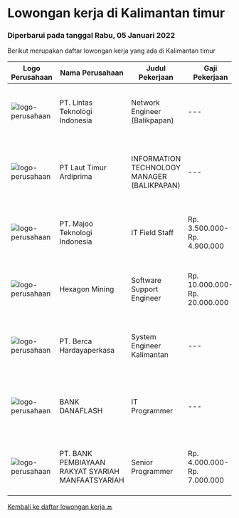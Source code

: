 
  # Lowongan kerja di Kalimantan timur

  ### Diperbarui pada tanggal Rabu, 05 Januari 2022

  Berikut merupakan daftar lowongan kerja yang ada di Kalimantan timur

  |Logo Perusahaan | Nama Perusahaan | Judul Pekerjaan | Gaji Pekerjaan | Lokasi | Deskripsi | Tanggal diunggah | Pranala |
  | -------------- | --------------- | --------------- | --------- | --------- | -------------- | ------- | ----------- |
  |![logo-perusahaan](https://image-service-cdn.seek.com.au/5c6ccdc29f4e281af508ecd56e5a2231541b9291/ee4dce1061f3f616224767ad58cb2fc751b8d2dc)|PT. Lintas Teknologi Indonesia|Network Engineer (Balikpapan)|---|Balikpapan|Network Engineer ( Balikpapan ) Job Description : Reporting performance of the device ( e.g : firewall, router &amp; switch ) daily, weekly, monthly...|Senin, 03 Januari 2022|https://www.jobstreet.co.id/id/job/network-engineer-balikpapan-3738985?token=0~403b6b83-3d51-4e12-a89f-caebfb37a57d&sectionRank=1&jobId=jobstreet-id-job-3738985|
|![logo-perusahaan](https://image-service-cdn.seek.com.au/026fb36e25dc3e5ddba0940567670034bd8737cf/ee4dce1061f3f616224767ad58cb2fc751b8d2dc)|PT Laut Timur Ardiprima|INFORMATION TECHNOLOGY MANAGER (BALIKPAPAN)|---|Balikpapan|Tugas: Menyusun dan mengembangkan perencanaan strategis IT dalam jangka panjang, janga menengah dan jangka pendek. Menyesuaikan rencana strategi IT...|Jumat, 31 Desember 2021|https://www.jobstreet.co.id/id/job/information-technology-manager-balikpapan-3738461?token=0~403b6b83-3d51-4e12-a89f-caebfb37a57d&sectionRank=2&jobId=jobstreet-id-job-3738461|
|![logo-perusahaan](https://image-service-cdn.seek.com.au/2a2c8a948d223cf92abbc34c9b4e6cee325386db/ee4dce1061f3f616224767ad58cb2fc751b8d2dc)|PT. Majoo Teknologi Indonesia|IT Field Staff|Rp. 3.500.000-Rp. 4.900.000|Balikpapan|Deskripsi Pekerjaan: Melakukan instalasi beserta pengaturan software dan hardware majoo. Memberikan edukasi (training) kepada staff / manager/ owner...|Kamis, 23 Desember 2021|https://www.jobstreet.co.id/id/job/it-field-staff-3731381?token=0~403b6b83-3d51-4e12-a89f-caebfb37a57d&sectionRank=3&jobId=jobstreet-id-job-3731381|
|![logo-perusahaan](https://image-service-cdn.seek.com.au/157441b4ab236acb5dd3f6c8bd8ff3f110cc2f73/ee4dce1061f3f616224767ad58cb2fc751b8d2dc)|Hexagon Mining|Software Support Engineer|Rp. 10.000.000-Rp. 20.000.000|Balikpapan|We are currently seeking an experienced Software Support Engineer to join our Indonesian team based in our Balikpapan oﬃce. The role of the Support...|Jumat, 24 Desember 2021|https://www.jobstreet.co.id/id/job/software-support-engineer-3731902?token=0~403b6b83-3d51-4e12-a89f-caebfb37a57d&sectionRank=4&jobId=jobstreet-id-job-3731902|
|![logo-perusahaan](https://image-service-cdn.seek.com.au/0c900ac2b5b1a2cf9bee651ce5d069e68ff14c92/ee4dce1061f3f616224767ad58cb2fc751b8d2dc)|PT. Berca Hardayaperkasa|System Engineer Kalimantan|---|Kalimantan Timur|Description: Monitoring and managing all installed systems and infrastructure Handle windows server 2008 Handle server email, LAN, Wireless Access...|Kamis, 16 Desember 2021|https://www.jobstreet.co.id/id/job/system-engineer-kalimantan-3713646?token=0~403b6b83-3d51-4e12-a89f-caebfb37a57d&sectionRank=5&jobId=jobstreet-id-job-3713646|
|![logo-perusahaan](https://image-service-cdn.seek.com.au/998b5dedf61cc3b110b9249b0f4aa9ddef9bcc64/ee4dce1061f3f616224767ad58cb2fc751b8d2dc)|BANK DANAFLASH|IT Programmer|---|Samarinda|Kebutuhan Skill(s):  Menguasai dan mahir pada satu atau lebih Backend Technology: JAVA, PHP, Node.JS Menguasai framework JavaScript web (Frontend) :...|Rabu, 08 Desember 2021|https://www.jobstreet.co.id/id/job/it-programmer-3714262?token=0~403b6b83-3d51-4e12-a89f-caebfb37a57d&sectionRank=6&jobId=jobstreet-id-job-3714262|
|![logo-perusahaan](https://us.123rf.com/450wm/pavelstasevich/pavelstasevich1811/pavelstasevich181101027/112815900-stock-vector-no-image-available-icon-flat-vector.jpg?ver=6)|PT. BANK PEMBIAYAAN RAKYAT SYARIAH MANFAATSYARIAH|Senior Programmer|Rp. 4.000.000-Rp. 7.000.000|Balikpapan|Pendidikan Minimal D3 Bidang Komputer/Tekhnologiinformasi Mampu menggunakan bahasa pemrograman ASP/ASP.NET (S-ASP) Mampu menggunakan distributed...|Selasa, 07 Desember 2021|https://www.jobstreet.co.id/id/job/senior-programmer-3712768?token=0~403b6b83-3d51-4e12-a89f-caebfb37a57d&sectionRank=7&jobId=jobstreet-id-job-3712768|


  [Kembali ke daftar lowongan kerja 🔙](../README.md#daftar-lowongan-kerja)
  